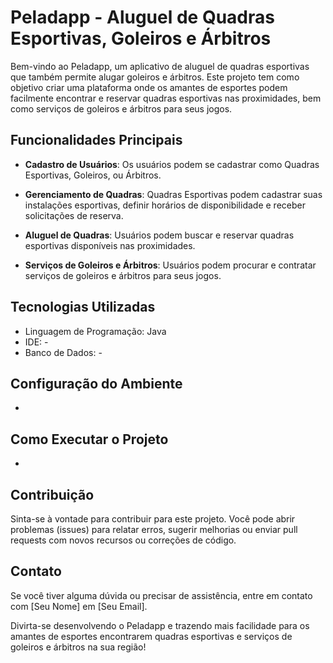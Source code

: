 # Peladapp - Aluguel de Quadras Esportivas, Goleiros e Árbitros

Bem-vindo ao Peladapp, um aplicativo de aluguel de quadras esportivas que também permite alugar goleiros e árbitros. Este projeto tem como objetivo criar uma plataforma onde os amantes de esportes podem facilmente encontrar e reservar quadras esportivas nas proximidades, bem como serviços de goleiros e árbitros para seus jogos.

## Funcionalidades Principais

- **Cadastro de Usuários**: Os usuários podem se cadastrar como Quadras Esportivas, Goleiros, ou Árbitros.

- **Gerenciamento de Quadras**: Quadras Esportivas podem cadastrar suas instalações esportivas, definir horários de disponibilidade e receber solicitações de reserva.

- **Aluguel de Quadras**: Usuários podem buscar e reservar quadras esportivas disponíveis nas proximidades.

- **Serviços de Goleiros e Árbitros**: Usuários podem procurar e contratar serviços de goleiros e árbitros para seus jogos.

## Tecnologias Utilizadas

- Linguagem de Programação: Java
- IDE: -
- Banco de Dados: -

## Configuração do Ambiente

- 

## Como Executar o Projeto

- 

## Contribuição

Sinta-se à vontade para contribuir para este projeto. Você pode abrir problemas (issues) para relatar erros, sugerir melhorias ou enviar pull requests com novos recursos ou correções de código.



## Contato

Se você tiver alguma dúvida ou precisar de assistência, entre em contato com [Seu Nome] em [Seu Email].

Divirta-se desenvolvendo o Peladapp e trazendo mais facilidade para os amantes de esportes encontrarem quadras esportivas e serviços de goleiros e árbitros na sua região!

